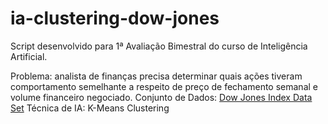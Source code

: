 # ia-clustering-dow-jones
Script desenvolvido para 1ª Avaliação Bimestral do curso de Inteligência Artificial.

Problema: analista de finanças precisa determinar quais ações tiveram comportamento semelhante a respeito de preço de fechamento semanal e volume financeiro negociado.
Conjunto de Dados: <a href="https://archive.ics.uci.edu/ml/datasets/dow+jones+index">Dow Jones Index Data Set</a>
Técnica de IA: K-Means Clustering
